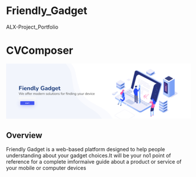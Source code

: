 # Friendly_Gadget
ALX-Project_Portfolio
# CVComposer
![banner](web_dynamic/static/assets/img/cover.png)


## Overview

Friendly Gadget is a web-based platform designed to help people understanding about your gadget choices.It will be your no1 point of reference for a complete imformaive guide about a product or service of your mobile or computer devices
